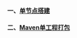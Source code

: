 #### 一、[单节点搭建][1]
#### 二、[Maven单工程打包][2]

[1]: https://github.com/firechiang/kubernetes-study/blob/master/jenkins/docs/install.md
[2]: https://github.com/firechiang/kubernetes-study/blob/master/jenkins/docs/maven-single-project-package.md

